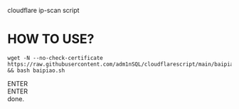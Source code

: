 cloudflare ip-scan script





HOW TO USE?
=================================================================================================================================
    wget -N --no-check-certificate https://raw.githubusercontent.com/adm1nSQL/cloudflarescript/main/baipiao.sh && bash baipiao.sh
  


  
  ENTER  
  ENTER  
  done.
  
